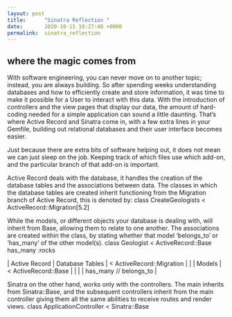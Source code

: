 ```yaml
---
layout: post
title:      "Sinatra Reflection "
date:       2020-10-11 19:27:40 +0000
permalink:  sinatra_reflection
---
```


## where the magic comes from



With software engineering, you can never move on to another topic; instead, you are always building. So after spending weeks understanding databases and how to efficiently create and store information, it was time to make it possible for a User to interact with this data. With the introduction of controllers and the view pages that display our data, the amount of hard-coding needed for a simple application can sound a little daunting. That’s where Active Record and Sinatra come in, with a few extra lines in your Gemfile, building out relational databases and their user interface becomes easier.

Just because there are extra bits of software helping out, it does not mean we can just sleep on the job. Keeping track of which files use which add-on, and the particular branch of that add-on is important. 

Active Record deals with the database, it handles the creation of the database tables and the associations between data. The classes in which the database tables are created inherit functioning from the Migration branch of Active Record, this is denoted by:
class CreateGeologists < ActiveRecord::Migration[5.2]

While the models, or different objects your database is dealing with, will inherit from Base, allowing them to relate to one another. The associations are created within the class, by stating whether that model ‘belongs_to’ or ‘has_many’ of the other model(s).
class Geologist < ActiveRecord::Base
	   has_many :rocks



| Active Record     | Database Tables    | < ActiveRecord::Migration     |
|                                   | Models                      | < ActiveRecord::Base   |
|                                   |                                      | has_many // belongs_to |


Sinatra on the other hand, works only with the controllers. The main inherits from Sinatra::Base, and the subsequent controllers inherit from the main controller giving them all the same abilities to receive routes and render views. 
class ApplicationController < Sinatra::Base



